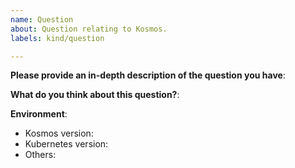 ```yaml
---
name: Question
about: Question relating to Kosmos.
labels: kind/question

---
```


<!-- Please use this template while asking a new question. Thanks!
Please make sure you have read the FAQ and searched the issue list.
- Issues: https://github.com/kosmos-io/kosmos/issues
-->
**Please provide an in-depth description of the question you have**:

**What do you think about this question?**:

**Environment**:
- Kosmos version:
- Kubernetes version:
- Others: